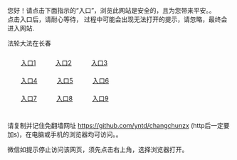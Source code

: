 您好！请点击下面指示的“入口”，浏览此网站是安全的，且为您带来平安。。 <br/>
点击入口后，请耐心等待， 过程中可能会出现无法打开的提示，请忽略，最终会进入网站. </br>

法轮大法在长春<br/>
<div style="padding:10px"><a style="margin:20px" target="_blank" href="https://d2q8mrjwiljhzn.cloudfront.net/2Qpsp?mfqkusbl" id="ccLink1" rel="nofollow">入口1</a> <a target="_blank" style="margin:20px" href="https://d25ylcxe4i101r.cloudfront.net/2Qpsp?mlsvy" id="ccLink2" rel="nofollow">入口2</a> <a style="margin:20px" target="_blank" href="https://dbx9kcv2suxvo.cloudfront.net/2Qpsp?qctdkzh" id="ccLink3" rel="nofollow">入口3</a></div>

<div style="padding:10px" ><a style="margin:20px" target="_blank" href="https://d2q8mrjwiljhzn.cloudfront.net/2Qpsp?mfqkusbl" id="ccLink4" rel="nofollow">入口4</a> <a style="margin:20px" href="https://d25ylcxe4i101r.cloudfront.net/2Qpsp?mlsvy" target="_blank" id="ccLink5" rel="nofollow">入口5</a> <a style="margin:20px" href="https://dbx9kcv2suxvo.cloudfront.net/2Qpsp?qctdkzh" target="_blank" id="ccLink6" rel="nofollow">入口6</a></div>

<div style="padding:10px"><a style="margin:20px" target="_blank" href="https://d2q8mrjwiljhzn.cloudfront.net/2Qpsp?mfqkusbl" id="ccLink7" rel="nofollow">入口7</a> <a style="margin:20px" href="https://d25ylcxe4i101r.cloudfront.net/2Qpsp?mlsvy" target="_blank" id="ccLink8" rel="nofollow">入口8</a> <a style="margin:20px" target="_blank" href="https://dbx9kcv2suxvo.cloudfront.net/2Qpsp?qctdkzh" id="ccLink9" rel="nofollow">入口9</a></div>

<br/>



请复制并记住免翻墙网址 https://github.com/yntd/changchunzx (http后一定要加s)，在电脑或手机的浏览器均可访问。。<br/>

微信如提示停止访问该网页，须先点击右上角，选择浏览器打开。
